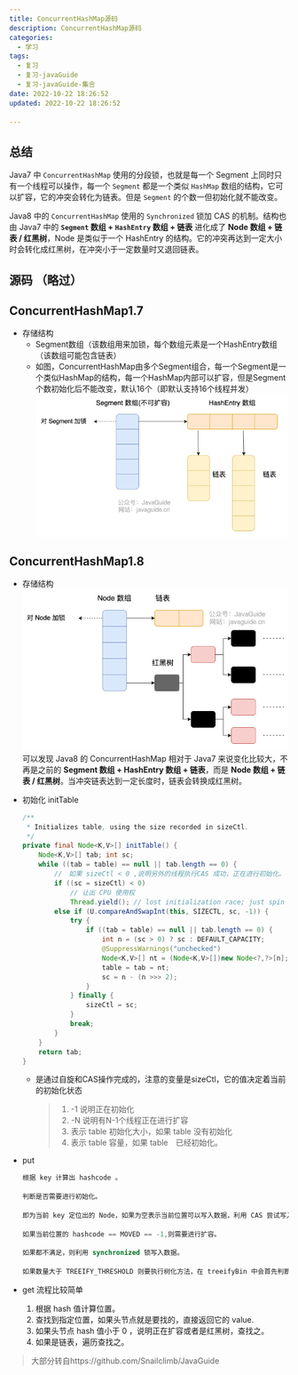 ```yaml
---
title: ConcurrentHashMap源码
description: ConcurrentHashMap源码
categories:
  - 学习
tags:
  - 复习
  - 复习-javaGuide
  - 复习-javaGuide-集合
date: 2022-10-22 18:26:52
updated: 2022-10-22 18:26:52

---
```




## 总结

Java7 中 `ConcurrentHashMap` 使用的分段锁，也就是每一个 Segment 上同时只有一个线程可以操作，每一个 `Segment` 都是一个类似 `HashMap` 数组的结构，它可以扩容，它的冲突会转化为链表。但是 `Segment` 的个数一但初始化就不能改变。

Java8 中的 `ConcurrentHashMap` 使用的 `Synchronized` 锁加 CAS 的机制。结构也由 Java7 中的 **`Segment` 数组 + `HashEntry` 数组 + 链表** 进化成了 **Node 数组 + 链表 / 红黑树**，Node 是类似于一个 HashEntry 的结构。它的冲突再达到一定大小时会转化成红黑树，在冲突小于一定数量时又退回链表。

## 源码 （略过）

## ConcurrentHashMap1.7

- 存储结构
  - Segment数组（该数组用来加锁，每个数组元素是一个HashEntry数组（该数组可能包含链表）
  - 如图，ConcurrentHashMap由多个Segment组合，每一个Segment是一个类似HashMap的结构，每一个HashMap内部可以扩容，但是Segment个数初始化后不能改变，默认16个（即默认支持16个线程并发）
    ![image-20221023124636646](https://raw.githubusercontent.com/lwmfjc/lwmfjc.github.io.resource/main/img/image-20221023124636646.png)

## ConcurrentHashMap1.8

- 存储结构
  ![image-20221023124708670](https://raw.githubusercontent.com/lwmfjc/lwmfjc.github.io.resource/main/img/image-20221023124708670.png)
  可以发现 Java8 的 ConcurrentHashMap 相对于 Java7 来说变化比较大，不再是之前的 **Segment 数组 + HashEntry 数组 + 链表**，而是 **Node 数组 + 链表 / 红黑树**。当冲突链表达到一定长度时，链表会转换成红黑树。

- 初始化 initTable

  ```java
  /**
   * Initializes table, using the size recorded in sizeCtl.
   */
  private final Node<K,V>[] initTable() {
      Node<K,V>[] tab; int sc;
      while ((tab = table) == null || tab.length == 0) {
          //　如果 sizeCtl < 0 ,说明另外的线程执行CAS 成功，正在进行初始化。
          if ((sc = sizeCtl) < 0)
              // 让出 CPU 使用权
              Thread.yield(); // lost initialization race; just spin
          else if (U.compareAndSwapInt(this, SIZECTL, sc, -1)) {
              try {
                  if ((tab = table) == null || tab.length == 0) {
                      int n = (sc > 0) ? sc : DEFAULT_CAPACITY;
                      @SuppressWarnings("unchecked")
                      Node<K,V>[] nt = (Node<K,V>[])new Node<?,?>[n];
                      table = tab = nt;
                      sc = n - (n >>> 2);
                  }
              } finally {
                  sizeCtl = sc;
              }
              break;
          }
      }
      return tab;
  }
  ```

  - 是通过自旋和CAS操作完成的，注意的变量是sizeCtl，它的值决定着当前的初始化状态

    > 1. -1 说明正在初始化
    > 2. -N 说明有N-1个线程正在进行扩容
    > 3. 表示 table 初始化大小，如果 table 没有初始化
    > 4. 表示 table 容量，如果 table　已经初始化。

- put

  ```java
  根据 key 计算出 hashcode 。
  
  判断是否需要进行初始化。
  
  即为当前 key 定位出的 Node，如果为空表示当前位置可以写入数据，利用 CAS 尝试写入，失败则自旋保证成功。
  
  如果当前位置的 hashcode == MOVED == -1,则需要进行扩容。
  
  如果都不满足，则利用 synchronized 锁写入数据。
  
  如果数量大于 TREEIFY_THRESHOLD 则要执行树化方法，在 treeifyBin 中会首先判断当前数组长度≥64时才会将链表转换为红黑树。
  ```

- get 流程比较简单

  1. 根据 hash 值计算位置。
  2. 查找到指定位置，如果头节点就是要找的，直接返回它的 value.
  3. 如果头节点 hash 值小于 0 ，说明正在扩容或者是红黑树，查找之。
  4. 如果是链表，遍历查找之。

> 大部分转自https://github.com/Snailclimb/JavaGuide